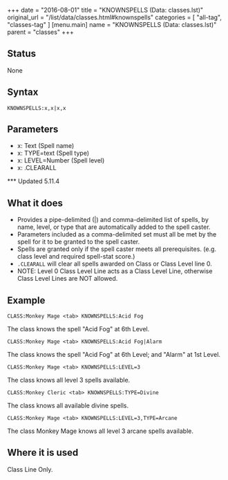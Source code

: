 +++
date = "2016-08-01"
title = "KNOWNSPELLS (Data: classes.lst)"
original_url = "/list/data/classes.html#knownspells"
categories = [ "all-tag", "classes-tag" ]
[menu.main]
    name = "KNOWNSPELLS (Data: classes.lst)"
    parent = "classes"
+++

## Status

None

## Syntax

`KNOWNSPELLS:x,x|x,x`

## Parameters

-   x: Text (Spell name)
-   x: TYPE=text (Spell type)
-   x: LEVEL=Number (Spell level)
-   x: .CLEARALL



<span id="knownspells"></span> \*\*\* Updated 5.11.4

What it does
------------

-   Provides a pipe-delimited (|) and comma-delimited list of spells, by
    name, level, or type that are automatically added to the
    spell caster.
-   Parameters included as a comma-delimited set must all be met by the
    spell for it to be granted to the spell caster.
-   Spells are granted only if the spell caster meets all prerequisites.
    (e.g. class level and required spell-stat score.)
-   `.CLEARALL` will clear all spells awarded on Class or Class Level
    line 0.
-   NOTE: Level 0 Class Level Line acts as a Class Level Line, otherwise
    Class Level Lines are NOT allowed.

Example
-------

`CLASS:Monkey Mage <tab> KNOWNSPELLS:Acid Fog`

The class knows the spell "Acid Fog" at 6th Level.

`CLASS:Monkey Mage <tab> KNOWNSPELLS:Acid Fog|Alarm`

The class knows the spell "Acid Fog" at 6th Level; and "Alarm" at 1st
Level.

`CLASS:Monkey Mage <tab> KNOWNSPELLS:LEVEL=3`

The class knows all level 3 spells available.

`CLASS:Monkey Cleric <tab> KNOWNSPELLS:TYPE=Divine`

The class knows all available divine spells.

`CLASS:Monkey Mage <tab> KNOWNSPELLS:LEVEL=3,TYPE=Arcane`

The class Monkey Mage knows all level 3 arcane spells available.

Where it is used
----------------

Class Line Only.

